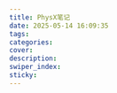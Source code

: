 ```yaml
---
title: PhysX笔记
date: 2025-05-14 16:09:35
tags:
categories:
cover:
description:
swiper_index:
sticky:
---
```

